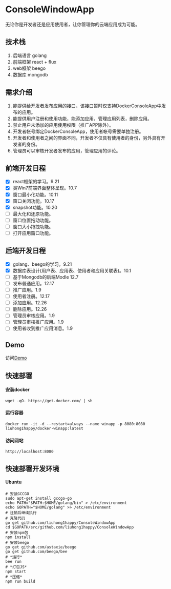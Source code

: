 # ConsoleWindowApp

无论你是开发者还是应用使用者，让你管理你的云端应用成为可能。

## 技术栈
1. 后端语言 golang
2. 前端框架 react + flux
3. web框架 beego
4. 数据库 mongodb

## 需求介绍

1. 能提供给开发者发布应用的接口，该接口暂时仅支持DockerConsoleApp中发布的应用。
2. 能提供用户注册和使用功能，能添加应用，管理应用列表，删除应用。
3. 禁止用户未添加的应用使用权限（推广APP除外）。
4. 开发者帐号绑定DockerConsoleApp，使用者帐号需要单独注册。
5. 开发者和使用者之间的界面不同，开发者不仅具有使用者的身份，另外具有开发者的身份。
6. 管理员可以审核开发者发布的应用，管理应用的评论。

## 前端开发日程

- [x] react框架的学习。9.21
- [x] 类Win7前端界面整体呈现。10.7
- [x] 窗口最小化功能。10.11
- [x] 窗口关闭功能。10.17
- [x] snapshot功能。10.20
- [ ] 最大化和还原功能。
- [ ] 窗口位置拖动功能。
- [ ] 窗口大小拖拽功能。
- [ ] 打开应用窗口功能。

## 后端开发日程

- [x] golang、beego的学习。9.21
- [x] 数据库表设计(用户表、应用表、使用者和应用关联表)。10.1
- [ ] 基于Mongodb的后端Modle 12.7
- [ ] 发布普通应用。12.17
- [ ] 推广应用。1.9
- [ ] 使用者注册。12.17
- [ ] 添加应用。12.26
- [ ] 删除应用。12.26
- [ ] 管理员审核应用。1.9
- [ ] 管理员审核推广应用。1.9
- [ ] 使用者收到推广应用消息。1.9

## Demo

访问[Demo](http://liuhong1happy.github.io/ConsoleWindowApp/demo.html)

## 快速部署

#### 安装docker

    wget -qO- https://get.docker.com/ | sh

#### 运行容器

    docker run -it -d --restart=always --name winapp -p 8080:8080 liuhong1happy/docker-winapp:latest

#### 访问网站

    http://localhost:8080
    
## 快速部署开发环境

#### Ubuntu

    # 安装GCCGO
    sudo apt-get install gccgo-go
    echo PATH="$PATH:$HOME/golang/bin" > /etc/environment
    echo GOPATH="$HOME/golang" >> /etc/environment
    # 注销后继续执行
    # 克隆代码
    go get github.com/liuhong1happy/ConsoleWindowApp
    cd $GOPATH/src/github.com/liuhong1happy/ConsoleWindowApp
    # 安装npm包
    npm install
    # 安装beego
    go get github.com/astaxie/beego
    go get github.com/beego/bee
    # *运行*
    bee run
    # *打包JS*
    npm start
    # *压缩*
    npm run build


